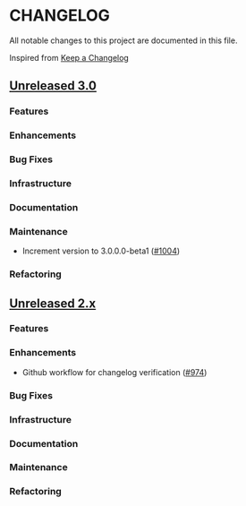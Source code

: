 # CHANGELOG
All notable changes to this project are documented in this file.

Inspired from [Keep a Changelog](https://keepachangelog.com/en/1.1.0/)

## [Unreleased 3.0](https://github.com/opensearch-project/anomaly-detection/compare/2.x...HEAD)
### Features
### Enhancements
### Bug Fixes
### Infrastructure

### Documentation

### Maintenance
- Increment version to 3.0.0.0-beta1 ([#1004](https://github.com/opensearch-project/anomaly-detection-dashboards-plugin/pull/1004))

### Refactoring

## [Unreleased 2.x](https://github.com/opensearch-project/anomaly-detection/compare/2.19...2.x)
### Features


### Enhancements
- Github workflow for changelog verification ([#974](https://github.com/opensearch-project/anomaly-detection/pull/974))
### Bug Fixes

### Infrastructure
### Documentation
### Maintenance
### Refactoring